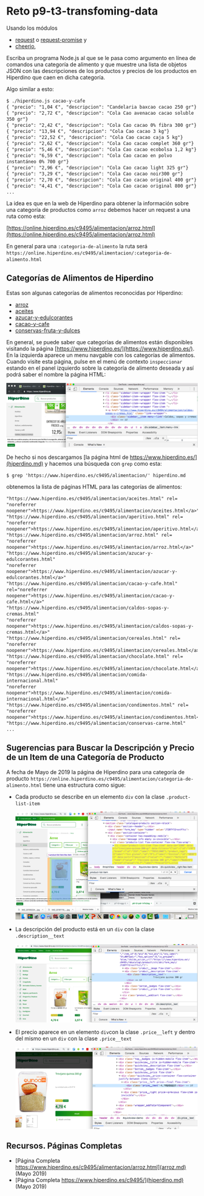 # Reto p9-t3-transfoming-data

Usando los módulos

* [request](https://www.npmjs.com/package/request)  o [request-promise](https://www.npmjs.com/package/request-promise) y 
* [cheerio](https://www.npmjs.com/package/cheerio), 

Escriba un programa Node.js  al que se le pasa como argumento en línea de comandos una categoría de alimento 
y que muestre una lista de objetos JSON con las descripciones de 
los productos y precios de los productos en Hiperdino que caen en dicha categoría.

Algo similar a esto:

```
$ ./hiperdino.js cacao-y-cafe
{ "precio": "1,04 €", "descripcion": "Candelaria baxcao cacao 250 gr"}
{ "precio": "2,72 €", "descripcion": "Cola Cao avenacao cacao soluble 350 gr"}
{ "precio": "2,42 €", "descripcion": "Cola Cao cacao 0% fibra 300 gr"}
{ "precio": "13,94 €", "descripcion": "Cola Cao cacao 3 kg"}
{ "precio": "22,52 €", "descripcion": "Cola Cao cacao caja 5 kg"}
{ "precio": "2,62 €", "descripcion": "Cola Cao cacao complet 360 gr"}
{ "precio": "5,46 €", "descripcion": "Cola Cao cacao ecobolsa 1,2 kg"}
{ "precio": "6,59 €", "descripcion": "Cola Cao cacao en polvo instantáneo 0% 700 gr"}
{ "precio": "2,96 €", "descripcion": "Cola Cao cacao light 325 gr"}
{ "precio": "3,29 €", "descripcion": "Cola Cao cacao noir300 gr"}
{ "precio": "2,70 €", "descripcion": "Cola Cao cacao original 400 gr"}
{ "precio": "4,41 €", "descripcion": "Cola Cao cacao original 800 gr"}
...

```

La idea es que en la web  de Hiperdino para obtener la información sobre una categoría de productos como `arroz` debemos hacer un request a una ruta como esta:

[https://online.hiperdino.es/c9495/alimentacion/arroz.html](https://online.hiperdino.es/c9495/alimentacion/arroz.html)

En general para una `:categoria-de-alimento` 
la ruta será `https://online.hiperdino.es/c9495/alimentacion/:categoria-de-alimento.html`

## Categorías de Alimentos de Hiperdino

Estas son algunas categorías de alimentos reconocidas por Hiperdino:

* [arroz](https://online.hiperdino.es/c9495/alimentacion/arroz) 
* [aceites](https://online.hiperdino.es/c9495/alimentacion/aceites) 
* [azucar-y-edulcorantes](https://online.hiperdino.es/c9495/alimentacion/azucar-y-edulcorantes) 
* [cacao-y-cafe](https://online.hiperdino.es/c9495/alimentacion/cacao-y-cafe) 
* [conservas-fruta-y-dulces](https://online.hiperdino.es/c9495/alimentacion/conservas-fruta-y-dulces)

En general, se puede saber que categorías de alimentos están disponibles visitando la página
[https://www.hiperdino.es/](https://www.hiperdino.es/). En la izquierda aparece un menu navgable con los categorías de alimentos. Cuando visite esta página,
pulse en el menú de contexto `inspeccionar` estando en el panel izquierdo 
sobre la categoría de alimento deseada y así podrá saber el nombre la página HTML:

![Categorías de Alimentos en Hiperdino](hiperdino-alimento-categoria.png)

De hecho si nos descargamos 
[la página html de https://www.hiperdino.es/](hiperdino.md) 
y hacemos una búsqueda con `grep` 
como esta:

```
$ grep 'https://www.hiperdino.es/c9495/alimentacion/' hiperdino.md 
```

obtenemos la lista de páginas HTML para las categorías de alimentos:

```
"https://www.hiperdino.es/c9495/alimentacion/aceites.html" rel=
"noreferrer noopener">https://www.hiperdino.es/c9495/alimentacion/aceites.html</a>"
"https://www.hiperdino.es/c9495/alimentacion/aperitivo.html" rel=
"noreferrer noopener">https://www.hiperdino.es/c9495/alimentacion/aperitivo.html</a>"
"https://www.hiperdino.es/c9495/alimentacion/arroz.html" rel=
"noreferrer noopener">https://www.hiperdino.es/c9495/alimentacion/arroz.html</a>"
"https://www.hiperdino.es/c9495/alimentacion/azucar-y-edulcorantes.html"
"noreferrer noopener">https://www.hiperdino.es/c9495/alimentacion/azucar-y-edulcorantes.html</a>"
"https://www.hiperdino.es/c9495/alimentacion/cacao-y-cafe.html"
rel="noreferrer noopener">https://www.hiperdino.es/c9495/alimentacion/cacao-y-cafe.html</a>"
"https://www.hiperdino.es/c9495/alimentacion/caldos-sopas-y-cremas.html"
"noreferrer noopener">https://www.hiperdino.es/c9495/alimentacion/caldos-sopas-y-cremas.html</a>"
"https://www.hiperdino.es/c9495/alimentacion/cereales.html" rel=
"noreferrer noopener">https://www.hiperdino.es/c9495/alimentacion/cereales.html</a>"
"https://www.hiperdino.es/c9495/alimentacion/chocolate.html" rel=
"noreferrer noopener">https://www.hiperdino.es/c9495/alimentacion/chocolate.html</a>"
"https://www.hiperdino.es/c9495/alimentacion/comida-internacional.html"
"noreferrer noopener">https://www.hiperdino.es/c9495/alimentacion/comida-internacional.html</a>"
"https://www.hiperdino.es/c9495/alimentacion/condimentos.html" rel=
"noreferrer noopener">https://www.hiperdino.es/c9495/alimentacion/condimentos.html</a>"
"https://www.hiperdino.es/c9495/alimentacion/conservas-carne.html"
...
```

## Sugerencias para Buscar la Descripción y Precio de un Item de una Categoría de Producto

A fecha de Mayo de 2019 la página de Hiperdino para una categoría de producto
`https://online.hiperdino.es/c9495/alimentacion/categoria-de-alimento.html`
tiene una estructura como sigue:

* Cada producto se describe en un elemento `div` con la clase `.product-list-item`

  ![item](item.png)

* La descripción del producto está en un `div` con la clase `.description__text`

  ![item](description.png)

* El precio aparece en un elemento `div`con la clase `.price__left` y dentro del mismo en un `div` con la clase
`.price__text`

  ![precio](precio.png)

## Recursos. Páginas Completas

* [Página Completa https://www.hiperdino.es/c9495/alimentacion/arroz.html](arroz.md) (Mayo 2019)
* [Página Completa https://www.hiperdino.es/c9495/](hiperdino.md) (Mayo 2019)
